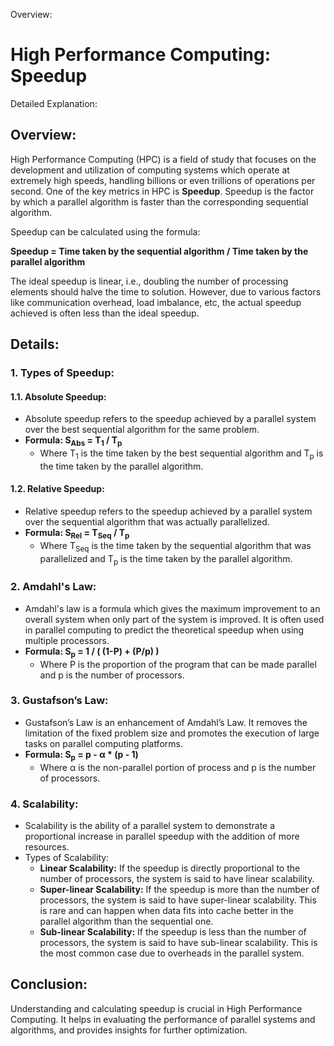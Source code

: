 Overview:
# High Performance Computing: Speedup
Detailed Explanation:

## Overview:
High Performance Computing (HPC) is a field of study that focuses on the development and utilization of computing systems which operate at extremely high speeds, handling billions or even trillions of operations per second. One of the key metrics in HPC is **Speedup**. Speedup is the factor by which a parallel algorithm is faster than the corresponding sequential algorithm.

Speedup can be calculated using the formula: 

**Speedup = Time taken by the sequential algorithm / Time taken by the parallel algorithm**

The ideal speedup is linear, i.e., doubling the number of processing elements should halve the time to solution. However, due to various factors like communication overhead, load imbalance, etc, the actual speedup achieved is often less than the ideal speedup.

## Details:

### 1. **Types of Speedup:**

#### 1.1. **Absolute Speedup:**
   - Absolute speedup refers to the speedup achieved by a parallel system over the best sequential algorithm for the same problem.
   - **Formula: S<sub>Abs</sub> = T<sub>1</sub> / T<sub>p</sub>**
     - Where T<sub>1</sub> is the time taken by the best sequential algorithm and T<sub>p</sub> is the time taken by the parallel algorithm.

#### 1.2. **Relative Speedup:**
   - Relative speedup refers to the speedup achieved by a parallel system over the sequential algorithm that was actually parallelized.
   - **Formula: S<sub>Rel</sub> = T<sub>Seq</sub> / T<sub>p</sub>**
     - Where T<sub>Seq</sub> is the time taken by the sequential algorithm that was parallelized and T<sub>p</sub> is the time taken by the parallel algorithm.

### 2. **Amdahl's Law:**
- Amdahl's law is a formula which gives the maximum improvement to an overall system when only part of the system is improved. It is often used in parallel computing to predict the theoretical speedup when using multiple processors.
- **Formula: S<sub>p</sub> = 1 / ( (1-P) + (P/p) )**
  - Where P is the proportion of the program that can be made parallel and p is the number of processors.

### 3. **Gustafson’s Law:**
- Gustafson’s Law is an enhancement of Amdahl’s Law. It removes the limitation of the fixed problem size and promotes the execution of large tasks on parallel computing platforms.
- **Formula: S<sub>p</sub> = p - α * (p - 1)**
  - Where α is the non-parallel portion of process and p is the number of processors.

### 4. **Scalability:**
- Scalability is the ability of a parallel system to demonstrate a proportional increase in parallel speedup with the addition of more resources.
- Types of Scalability:
  - **Linear Scalability:** If the speedup is directly proportional to the number of processors, the system is said to have linear scalability.
  - **Super-linear Scalability:** If the speedup is more than the number of processors, the system is said to have super-linear scalability. This is rare and can happen when data fits into cache better in the parallel algorithm than the sequential one.
  - **Sub-linear Scalability:** If the speedup is less than the number of processors, the system is said to have sub-linear scalability. This is the most common case due to overheads in the parallel system.
  
## Conclusion:
Understanding and calculating speedup is crucial in High Performance Computing. It helps in evaluating the performance of parallel systems and algorithms, and provides insights for further optimization.